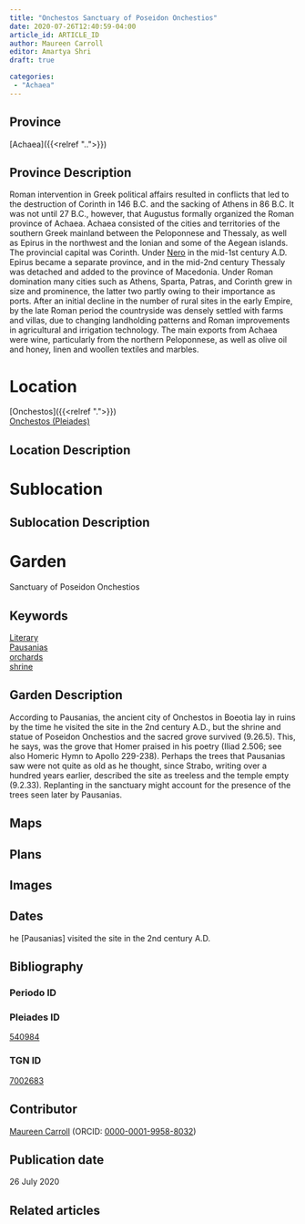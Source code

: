 ```yaml
---
title: "Onchestos Sanctuary of Poseidon Onchestios"
date: 2020-07-26T12:40:59-04:00
article_id: ARTICLE_ID
author: Maureen Carroll
editor: Amartya Shri
draft: true

categories:
 - "Achaea"
---
```


## Province

[Achaea]({{<relref "..">}})

## Province Description

Roman intervention in Greek political affairs resulted in conflicts that led to the destruction of Corinth in 146 B.C. and the sacking of Athens in 86 B.C. It was not until 27 B.C., however, that Augustus formally organized the Roman province of Achaea. Achaea consisted of the cities and territories of the southern Greek mainland between the Peloponnese and Thessaly, as well as Epirus in the northwest and the Ionian and some of the Aegean islands.
The provincial capital was Corinth. Under [Nero](link) in the mid-1st century A.D. Epirus became a separate province, and in the mid-2nd century Thessaly was detached and added to the province of Macedonia. Under Roman domination many cities such as Athens, Sparta, Patras, and Corinth grew in size and prominence, the latter two partly owing to their importance as ports.  After an initial decline in the number of rural sites in the early Empire, by the late Roman period the countryside was densely settled with farms and villas, due to changing landholding patterns and Roman improvements in agricultural and irrigation technology. The main exports from Achaea were wine, particularly from the northern Peloponnese, as well as olive oil and honey, linen and woollen textiles and marbles.

# Location


[Onchestos]({{<relref ".">}}) \
[Onchestos (Pleiades)](https://pleiades.stoa.org/places/540984)


## Location Description

<!-- LEAVE THIS BLANK FOR NOW -->

# Sublocation

<!--
Regio IX

[AREA WITHIN LOCATION, LIKE “PALATINE HILL”](GEOREFERENCE LINK)
A sublocation is any area larger than an individual garden, but located within a location. I would always try to include a link to a controlled vocabulary here if possible. This ID may well be different from the Garden ID, e.g., Pompeii versus a Garden in one of the houses which has its own Pleiades ID.
-->

## Sublocation Description

<!-- DESCRIPTION -->

# Garden

Sanctuary of Poseidon Onchestios

## Keywords

[Literary](#) \
[Pausanias](urn:cite:perseus:author.1054.1) \
[orchards](http://vocab.getty.edu/page/aat/300008890) \
[shrine](http://vocab.getty.edu/page/aat/300007558)

## Garden Description

According to Pausanias, the ancient city of Onchestos in Boeotia lay in ruins by the time he visited the site in the 2nd century A.D., but the shrine and statue of Poseidon Onchestios and the sacred grove survived (9.26.5).  This, he says, was the grove that Homer praised in his poetry (Iliad 2.506; see also Homeric Hymn to Apollo 229-238).  Perhaps the trees that Pausanias saw were not quite as old as he thought, since Strabo, writing over a hundred years earlier, described the site as treeless and the temple empty (9.2.33).  Replanting in the sanctuary might account for the presence of the trees seen later by Pausanias.

## Maps

<!--
OLD WAY (DO NOT USE)
![alt_text](../../images/image_name.ext)
*CAPTION*

NEW WAY ↓↓↓↓
{{< figure src="../../images/image_name.ext" alt="ALT_TEXT" title="CAPTION" >}}
-->

## Plans

<!--
OLD WAY (DO NOT USE)
![alt_text](../../images/image_name.ext)
*CAPTION*

NEW WAY ↓↓↓↓
{{< figure src="../../images/image_name.ext" alt="ALT_TEXT" title="CAPTION" >}}
-->

## Images

<!--
OLD WAY (DO NOT USE)
![alt_text](../../images/image_name.ext)
*CAPTION*

NEW WAY ↓↓↓↓
{{< figure src="../../images/image_name.ext" alt="ALT_TEXT" title="CAPTION" >}}
-->

## Dates

he [Pausanias] visited the site in the 2nd century A.D.

## Bibliography

<!--
- BIB_ENTRY [(worldcat)](WORLDCAT_LINK_URL)
-->

### Periodo ID

<!-- [PERIODO_ID](https://pleiades.stoa.org/places/PLEIADES_ID) -->

### Pleiades ID

[540984](https://pleiades.stoa.org/places/540984)

### TGN ID

[7002683](http://vocab.getty.edu/page/tgn/7002683)

## Contributor

[Maureen Carroll](link) (ORCID: [0000-0001-9958-8032](https://orcid.org/0000-0001-9958-8032))

## Publication date

26 July 2020

## Related articles

<!-- Links to other related articles. Leave blank for now -->
